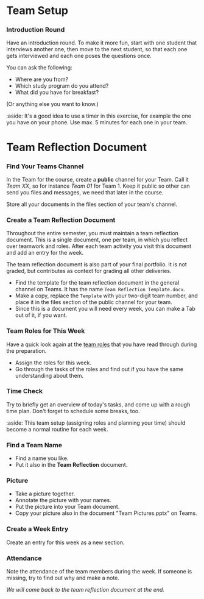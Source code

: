 # Team Setup


### Introduction Round

Have an introduction round. To make it more fun, start with one student that interviews another one, then move to the next student, so that each one gets interviewed and each one poses the questions once. 

You can ask the following:

* Where are you from?
* Which study program do you attend?
* What did you have for breakfast?

(Or anything else you want to know.)

:aside: It's a good idea to use a timer in this exercise, for example the one you have on your phone. Use max. 5 minutes for each one in your team.


# Team Reflection Document

### Find Your Teams Channel

In the Team for the course, create a **public** channel for your Team. Call it *Team XX*, so for instance *Team 01* for Team 1. Keep it public so other can send you files and messages, we need that later in the course.

Store all your documents in the files section of your team's channel. 


### Create a Team Reflection Document

Throughout the entire semester, you must maintain a team reflection document. 
This is a single document, one per team, in which you reflect over teamwork and roles.
After each team activity you visit this document and add an entry for the week.

The team reflection document is also part of your final portfolio. 
It is not graded, but contributes as context for grading all other deliveries.

- Find the template for the team reflection document in the general channel on Teams. It has the name `Team Reflection Template.docx`.
- Make a copy, replace the `Template` with your two-digit team number, and place it in the files section of the public channel for your team.
- Since this is a document you will need every week, you can make a Tab out of it, if you want.

### Team Roles for This Week

Have a quick look again at the [team roles](learning-teamwork.html) that you have read through during the preparation.

- Assign the roles for this week.
- Go through the tasks of the roles and find out if you have the same understanding about them.

### Time Check

Try to briefly get an overview of today's tasks, and come up with a rough time plan. Don't forget to schedule some breaks, too.

:aside: This team setup (assigning roles and planning your time) should become a normal routine for each week. 


### Find a Team Name

- Find a name you like.
- Put it also in the **Team Reflection** document.

### Picture

- Take a picture together.
- Annotate the picture with your names. 
- Put the picture into your Team document.
- Copy your picture also in the document "Team Pictures.pptx" on Teams.


### Create a Week Entry

Create an entry for this week as a new section.

### Attendance

Note the attendance of the team members during the week. 
If someone is missing, try to find out why and make a note.  


_We will come back to the team reflection document at the end._

